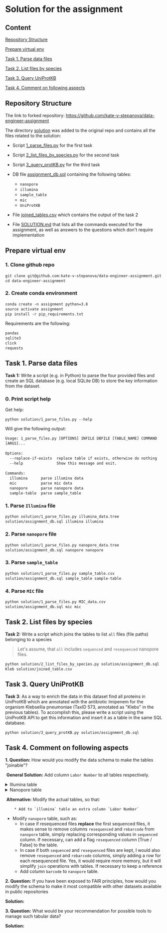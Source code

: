 # Solution for the assignment

## Content

[Repository Structure](#repository-structure)

[Prepare virtual env](#prepare-virtual-env)

[Task 1. Parse data files](#task-1.-parse-data-files)

[Task 2. List files by species](#task-2.-list-files-by-species)

[Task 3. Query UniProtKB](#task-3.-query-UniProtKB)

[Task 4. Comment on following aspects](#task-4.-comment-on-following-aspects)



## Repository Structure

The link to forked repository: https://github.com/kate-v-stepanova/data-engineer-assignment

The directory [solution](solution/)  was added to the original repo and contains all the files related to the solution:

* Script [1_parse_files.py](1_parse_files.py) for the first task

* Script  [2_list_files_by_species.py](2_list_files_by_species.py)  for the second task

* Script [3_query_protKB.py](3_query_protKB.py)  for the third task

* DB file [assignment_db.sql](assignment_db.sql) containing the following tables:

  * `nanopore`
  * `illumina`
  * `sample_table`
  * `mic`
  * `UniProtKB` 

* File [joined_tables.csv](joined_tables.csv) which contains the output of the task 2

* File [SOLUTION.md](SOLUTION.md) that lists all the commands executed for the assignment, as well as answers to the questions which don't require implementation

  

## Prepare virtual env

### 1. Clone github repo

```
git clone git@github.com:kate-v-stepanova/data-engineer-assignment.git
cd data-engineer-assignment
```

### 2. Create conda environment

```
conda create -n assignment python=3.8
source activate assignment
pip install -r pip_requirements.txt
```

Requirements are the following:

```
pandas
sqlite3
click
requests
```



## Task 1. Parse data files

**Task 1:** Write a script (e.g. in Python) to parse the four provided files and create an SQL database (e.g. local SQLite DB) to store the key information from the dataset.

### 0. Print script help

Get help:

```
python solution/1_parse_files.py --help
```

Will give the following output:

```
Usage: 1_parse_files.py [OPTIONS] INFILE DBFILE [TABLE_NAME] COMMAND [ARGS]...

Options:
  --replace-if-exists  replace table if exists, otherwise do nothing
  --help               Show this message and exit.

Commands:
  illumina      parse illumina data
  mic           parse mic data
  nanopore      parse nanopore data
  sample-table  parse sample_table
```



### 1. Parse `Illumina` file

```
python solution/1_parse_files.py illumina_data.tree solution/assignment_db.sql illumina illumina
```

### 2. Parse `nanopore` file

```
python solution/1_parse_files.py nanopore_data.tree solution/assignment_db.sql nanopore nanopore
```

### 3. Parse `sample_table`

```
python solution/1_parse_files.py sample_table.csv solution/assignment_db.sql sample_table sample-table
```

### 4. Parse `MIC` file

```
python solution/1_parse_files.py MIC_data.csv solution/assignment_db.sql mic mic
```



## Task 2. List files by species

**Task 2:** Write a script which joins the tables to list `all` files (file paths) belonging to a species

> Let's assume, that `all` includes `sequenced` and `resequenced` nanopore files.

```
python solution/2_list_files_by_species.py solution/assignment_db.sql Kleb solution/joined_table.csv
```



## Task 3. Query UniProtKB

**Task 3**: As a way to enrich the data in this dataset find all proteins in UniProtKB which are annotated with the antibiotic Imipenem for the organism Klebsellia pneumoniae (TaxID 573, annotated as "Klebs" in the previous tables). To accomplish this, please write a script using the UniProtKB API to get this information and insert it as a table in the same SQL database.

```
python solution/3_query_protKB.py solution/assignment_db.sql
```



## Task 4. Comment on following aspects

**1. Question:** How would you modify the data schema to make the tables "joinable"?

​	**General Solution:** Add column `Labor Number` to all tables respectively.

<details>
  <summary>Illumina table</summary>

  ![](imgs/illumina_table.png)

</details>



<details>
  <summary>Nanopore table</summary>

  ![](imgs/nanopore_table.png)

</details>  



​	**Alternative:** Modify the actual tables, so that:

		* Add to `illumina` table an extra column `Labor Number`
  * Modify `nanopore` table, such as:
    * In case if resequenced files **replace** the first sequenced files, it makes sense to remove columns `resequenced` and `rebarcode` from `nanopore` table, simply replacing corresponding values in `sequenced` column. If necessary, can add a flag `resequenced` column [True / False] to the table.
    * In case if both `sequenced` and `resequenced` files are kept, I would also remove `resequenced` and `rebarcode` columns, simply adding a row for each resequenced file. Yes, it would require more memory, but it will simplify `join` operations with tables. If necessary to keep a reference 
    * Add column `barcode` to `nanopore` table.



**2. Question:** If you have been exposed to FAIR principles, how would you modify the schema to make it most compatible with other datasets available in public repositories

**Solution:**



**3. Question:** What would be your recommendation for possible tools to manage such tabular data?

**Solution:** 